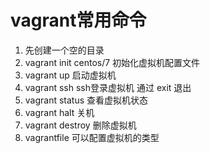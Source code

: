 # vagrant常用命令

1. 先创建一个空的目录
2. vagrant init centos/7 初始化虚拟机配置文件
3. vagrant up       启动虚拟机
4. vagrant ssh      ssh登录虚拟机  通过 exit 退出
5. vagrant status   查看虚拟机状态
6. vagrant halt     关机
7. vagrant destroy  删除虚拟机
8. vagrantfile 可以配置虚拟机的类型
